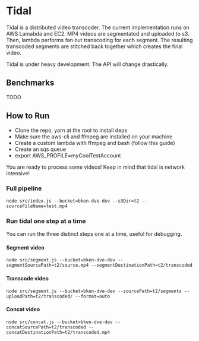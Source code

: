 # Tidal

Tidal is a distributed video transcoder. The current implementation runs on AWS Lamabda and EC2. MP4 videos are segmentated and uploaded to s3. Then, lambda performs fan out transcoding for each segment. The resulting transcoded segments are stitched back together which creates the final video.

Tidal is under heavy development. The API will change drastically.

## Benchmarks

TODO

## How to Run

- Clone the repo, yarn at the root to install deps
- Make sure the aws-cli and ffmpeg are installed on your machine
- Create a custom lambda with ffmpeg and bash (follow this guide)
- Create an sqs queue
- export AWS_PROFILE=myCoolTestAccount

You are ready to process some videos! Keep in mind that tidal is network intensive!

### Full pipeline

`node src/index.js --bucket=bken-dve-dev --s3Dir=t2 --sourceFileName=test.mp4`

### Run tidal one step at a time

You can run the three distinct steps one at a time, useful for debugging.

#### Segment video

`node src/segment.js --bucket=bken-dve-dev --segmentSourcePath=t2/source.mp4 --segmentDestinationPath=t2/transcoded`

#### Transcode video

`node src/segment.js --bucket=bken-dve-dev --sourcePath=t2/segments --uploadPath=t2/transcoded/ --format=auto`

#### Concat video

`node src/concat.js --bucket=bken-dve-dev --concatSourcePath=t2/transcoded --concatDestinationPath=t2/transcoded.mp4`
